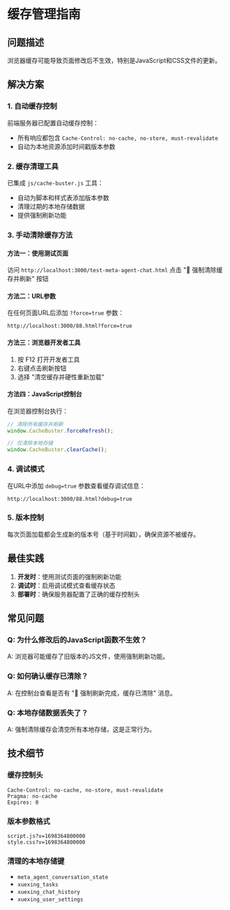 # 缓存管理指南

## 问题描述
浏览器缓存可能导致页面修改后不生效，特别是JavaScript和CSS文件的更新。

## 解决方案

### 1. 自动缓存控制
前端服务器已配置自动缓存控制：
- 所有响应都包含 `Cache-Control: no-cache, no-store, must-revalidate`
- 自动为本地资源添加时间戳版本参数

### 2. 缓存清理工具
已集成 `js/cache-buster.js` 工具：
- 自动为脚本和样式表添加版本参数
- 清理过期的本地存储数据
- 提供强制刷新功能

### 3. 手动清除缓存方法

#### 方法一：使用测试页面
访问 `http://localhost:3000/test-meta-agent-chat.html`
点击 "🔄 强制清除缓存并刷新" 按钮

#### 方法二：URL参数
在任何页面URL后添加 `?force=true` 参数：
```
http://localhost:3000/88.html?force=true
```

#### 方法三：浏览器开发者工具
1. 按 F12 打开开发者工具
2. 右键点击刷新按钮
3. 选择 "清空缓存并硬性重新加载"

#### 方法四：JavaScript控制台
在浏览器控制台执行：
```javascript
// 清除所有缓存并刷新
window.CacheBuster.forceRefresh();

// 仅清除本地存储
window.CacheBuster.clearCache();
```

### 4. 调试模式
在URL中添加 `debug=true` 参数查看缓存调试信息：
```
http://localhost:3000/88.html?debug=true
```

### 5. 版本控制
每次页面加载都会生成新的版本号（基于时间戳），确保资源不被缓存。

## 最佳实践

1. **开发时**：使用测试页面的强制刷新功能
2. **调试时**：启用调试模式查看缓存状态
3. **部署时**：确保服务器配置了正确的缓存控制头

## 常见问题

### Q: 为什么修改后的JavaScript函数不生效？
A: 浏览器可能缓存了旧版本的JS文件，使用强制刷新功能。

### Q: 如何确认缓存已清除？
A: 在控制台查看是否有 "🔄 强制刷新完成，缓存已清除" 消息。

### Q: 本地存储数据丢失了？
A: 强制清除缓存会清空所有本地存储，这是正常行为。

## 技术细节

### 缓存控制头
```
Cache-Control: no-cache, no-store, must-revalidate
Pragma: no-cache
Expires: 0
```

### 版本参数格式
```
script.js?v=1698364800000
style.css?v=1698364800000
```

### 清理的本地存储键
- `meta_agent_conversation_state`
- `xuexing_tasks`
- `xuexing_chat_history`
- `xuexing_user_settings`